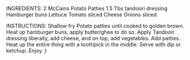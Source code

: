 INGREDIENTS:
2 McCains Potato Patties
1.5 Tbs tandoori dressing
Hamburger buns
Lettuce
Tomato sliced
Cheese
Onions sliced

INSTRUCTIONS:
Shallow fry Potato patties until cooked to golden brown.
Heat up hamburger buns, apply butter/ghee to do so.
Apply Tandoori dressing liberally, add cheese, and on top, add vegetables.
Add patties. 
Heat up the entire thing with a toothpick in the middle.
Serve with dip or ketchup. Enjoy :)
